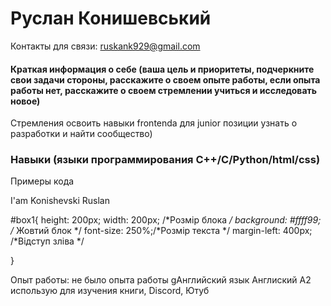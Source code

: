 

# Руслан Конишевський 
 Контакты для связи: ruskank929@gmail.com
#### Краткая информация о себе (ваша цель и приоритеты, подчеркните свои задачи стороны, расскажите о своем опыте работы, если опыта работы нет, расскажите о своем стремлении учиться и исследовать новое)
Стремления освоить навыки frontenda для junior позиции узнать о разработки и найти сообщество)
### Навыки (языки программирования C++/C/Python/html/css)
Примеры кода
<html>
 <head>
  <title>site</title>
  <meta charset='UTF-8'>
<link rel="stylesheet" href="science_2.css">
</head>
<body>

<div id="box3"></div>
<div id="box2"></div>
<div id="box1">I'am Konishevski Ruslan</div>

</body>
</html>


#box1{
  height: 200px;
  width: 200px; /*Розмір блока */
  background: #ffff99; /* Жовтий блок */
  font-size: 250%;/*Розмір текста */
  margin-left: 400px; /*Відступ зліва */

}


Опыт работы: не было опыта работы
gАнглийский язык  Англиский A2 использую для изучения книги, Discord, Ютуб
